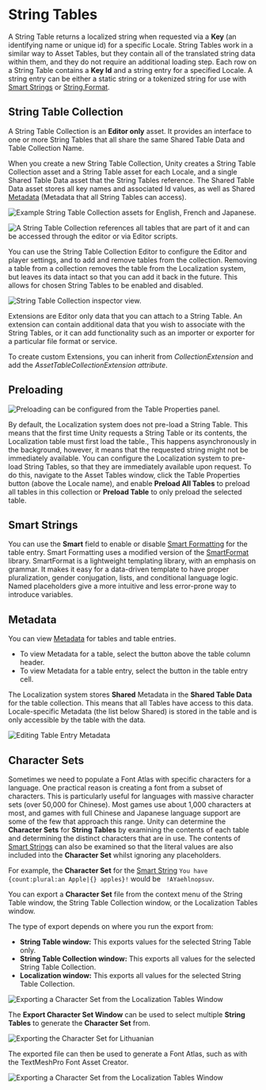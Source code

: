 # String Tables

A String Table returns a localized string when requested via a **Key** (an identifying name or unique id) for a specific Locale. String Tables work in a similar way to Asset Tables, but they contain all of the translated string data within them, and they do not require an additional loading step.
Each row on a String Table contains a **Key Id** and a string entry for a specified Locale. A string entry can be either a static string or a tokenized string for use with [Smart Strings](SmartStrings.md) or [String.Format](https://docs.microsoft.com/dotnet/api/system.string.format).

## String Table Collection

A String Table Collection is an **Editor only** asset. It provides an interface to one or more String Tables that all share the same Shared Table Data and Table Collection Name.

When you create a new String Table Collection, Unity creates a String Table Collection asset and a String Table asset for each Locale, and a single Shared Table Data asset that the String Tables reference. The Shared Table Data asset stores all key names and associated Id values, as well as Shared [Metadata](Metadata.md) (Metadata that all String Tables can access).

![Example String Table Collection assets for English, French and Japanese.](images/StringTableCollection_ProjectView.png)

![A String Table Collection references all tables that are part of it and can be accessed through the editor or via Editor scripts.](images/StringTableCollectionOverview.dot.svg)

You can use the String Table Collection Editor to configure the Editor and player settings, and to add and remove tables from the collection. Removing a table from a collection removes the table from the Localization system, but leaves its data intact so that you can add it back in the future. This allows for chosen String Tables to be enabled and disabled.

![String Table Collection inspector view.](images/StringTableCollection_Inspector.png)

Extensions are Editor only data that you can attach to a String Table. An extension can contain additional data that you wish to associate with the String Tables, or it can add functionality such as an importer or exporter for a particular file format or service. 

To create custom Extensions, you can inherit from *CollectionExtension* and add the *AssetTableCollectionExtension attribute*.

## Preloading

![Preloading can be configured from the Table Properties panel.](images/StringTables_TableProperties.png)

By default, the Localization system does not pre-load a String Table. This means that the first time Unity requests a String Table or its contents, the Localization table must first load the table., This happens asynchronously in the background, however, it means that the requested string might not be immediately available. 
You can configure the Localization system to pre-load String Tables, so that they are immediately available upon request. To do this, navigate to the Asset Tables window, click the Table Properties button (above the Locale name), and enable **Preload All Tables** to preload all tables in this collection or **Preload Table** to only preload the selected table.

## Smart Strings

You can use the **Smart** field to enable or disable [Smart Formatting](SmartStrings.md) for the table entry. Smart Formatting uses a modified version of the [SmartFormat](https://github.com/axuno/SmartFormat) library. SmartFormat is a lightweight templating library, with an emphasis on grammar. It makes it easy for a data-driven template to have proper pluralization, gender conjugation, lists, and conditional language logic. Named placeholders give a more intuitive and less error-prone way to introduce variables.

## Metadata

You can view [Metadata](Metadata.md) for tables and table entries. 
- To view Metadata for a table, select the button above the table column header.
- To view Metadata for a table entry, select the button in the table entry cell.

The Localization system stores **Shared** Metadata in the **Shared Table Data** for the table collection. This means that all Tables have access to this data. Locale-specific Metadata (the list below Shared) is stored in the table and is only accessible by the table with the data.

![Editing Table Entry Metadata](images/StringTables_EntryProperties.png)

## Character Sets

Sometimes we need to populate a Font Atlas with specific characters for a language. One practical reason is creating a font from a subset of characters. This is particularly useful for languages with massive character sets (over 50,000 for Chinese). Most games use about 1,000 characters at most, and games with full Chinese and Japanese language support are some of the few that approach this range.
Unity can determine the **Character Sets** for **String Tables** by examining the contents of each table and determining the distinct characters that are in use. The contents of [Smart Strings](SmartStrings.md) can also be examined so that the literal values are also included into the **Character Set** whilst ignoring any placeholders.

For example, the **Character Set** for the [Smart String](SmartStrings.md) `You have {count:plural:an Apple|{} apples}!` would be ` !AYaehlnopsuv`. 

You can export a **Character Set** file from the context menu of the String Table window, the String Table Collection window, or the Localization Tables window. 

The type of export depends on where you run the export from:

- **String Table window:** This exports values for the selected String Table only.
- **String Table Collection window:** This exports all values for the selected String Table Collection.
- **Localization window:** This exports all values for the selected String Table Collection.

![Exporting a Character Set from the Localization Tables Window](images/StringTables_ExportCharacterSetMenu.png)

The **Export Character Set Window** can be used to select multiple **String Tables** to generate the **Character Set** from.

![Exporting the Character Set for Lithuanian](images/StringTables_ExportCharacterSetWindow.png)

The exported file can then be used to generate a Font Atlas, such as with the TextMeshPro Font Asset Creator.

![Exporting a Character Set from the Localization Tables Window](images/TMP_FontAssetCreator_CharacterSet.png)
